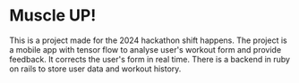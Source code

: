 # Muscle UP!

This is a project made for the 2024 hackathon shift happens. 
The project is a mobile app with tensor flow to analyse user's workout form and provide feedback.
It corrects the user's form in real time.
There is a backend in ruby on rails to store user data and workout history.

